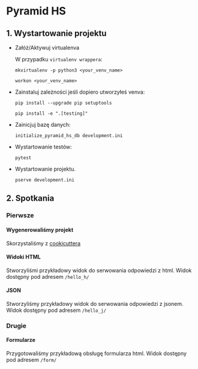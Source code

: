 # Pyramid HS

## 1. Wystartowanie projektu

- Załóż/Aktywuj virtualenva
    
    W przypadku `virtualenv wrappera`:

    `mkvirtualenv -p python3 <your_venv_name>`
    
    `workon <your_venv_name>`

- Zainstaluj zależności jeśli dopiero utworzyłeś venva:

    `pip install --upgrade pip setuptools`

    `pip install -e ".[testing]"`

- Zainicjuj bazę danych:

    `initialize_pyramid_hs_db development.ini`

- Wystartowanie testów:

    `pytest`

- Wystartowanie projektu.

    `pserve development.ini`

## 2. Spotkania

### Pierwsze

#### Wygenerowaliśmy projekt

Skorzystaliśmy z [cookicuttera](https://github.com/Pylons/pyramid-cookiecutter-alchemy)

#### Widoki HTML

Stworzyliśmi przykładowy widok do serwowania odpowiedzi z html.
Widok dostępny pod adresem `/hello_h/`

#### JSON

Stworzyliśmy przykładowy widok do serwowania odpowiedzi z jsonem.
Widok dostępny pod adresem `/hello_j/`

### Drugie

#### Formularze

Przygotowaliśmy przykładową obsługę formularza html.
Widok dostępny pod adresem `/form/`
